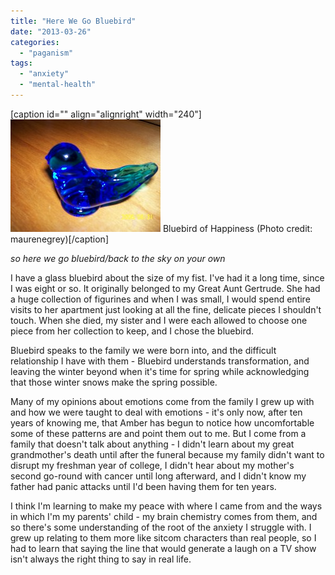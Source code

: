 ```yaml
---
title: "Here We Go Bluebird"
date: "2013-03-26"
categories: 
  - "paganism"
tags: 
  - "anxiety"
  - "mental-health"
---
```


\[caption id="" align="alignright" width="240"\][![Bluebird of Happiness](images/231415087_b316f7607f_m.jpg "Bluebird of Happiness")](http://www.flickr.com/photos/49388863@N00/231415087) Bluebird of Happiness (Photo credit: maurenegrey)\[/caption\]

_so here we go bluebird/back to the sky on your own_

I have a glass bluebird about the size of my fist. I've had it a long time, since I was eight or so. It originally belonged to my Great Aunt Gertrude. She had a huge collection of figurines and when I was small, I would spend entire visits to her apartment just looking at all the fine, delicate pieces I shouldn't touch. When she died, my sister and I were each allowed to choose one piece from her collection to keep, and I chose the bluebird.

Bluebird speaks to the family we were born into, and the difficult relationship I have with them - Bluebird understands transformation, and leaving the winter beyond when it's time for spring while acknowledging that those winter snows make the spring possible.

Many of my opinions about emotions come from the family I grew up with and how we were taught to deal with emotions - it's only now, after ten years of knowing me, that Amber has begun to notice how uncomfortable some of these patterns are and point them out to me. But I come from a family that doesn't talk about anything - I didn't learn about my great grandmother's death until after the funeral because my family didn't want to disrupt my freshman year of college, I didn't hear about my mother's second go-round with cancer until long afterward, and I didn't know my father had panic attacks until I'd been having them for ten years.

I think I'm learning to make my peace with where I came from and the ways in which I'm my parents' child - my brain chemistry comes from them, and so there's some understanding of the root of the anxiety I struggle with. I grew up relating to them more like sitcom characters than real people, so I had to learn that saying the line that would generate a laugh on a TV show isn't always the right thing to say in real life.
